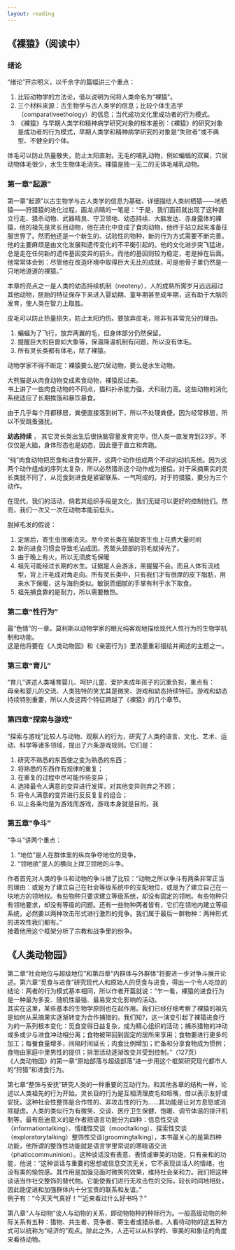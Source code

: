 ```yaml
---
layout: reading
---
```



## 《裸猿》（阅读中）
### 绪论
“绪论”开宗明义，以千余字的篇幅讲三个重点：
1. 比较动物学的方法论，借以说明为何将人类命名为“裸猿”。
2. 三个材料来源：古生物学与古人类学的信息；比较个体生态学（comparativeethology）的信息；当代成功文化里成功者的行为模式。
3. 《裸猿》与早期人类学和精神病学研究对象的根本差别：《裸猿》的研究对象是成功者的行为模式，早期人类学和精神病学研究的对象是“失败者”或不典型、不健全的个体。  


体毛可以防止热量散失，防止太阳直射。无毛的哺乳动物，例如蝙蝠的双翼，穴居动物体毛很少，水生生物体毛消失。裸猿是独一无二的无体毛哺乳动物。  


### 第一章“起源”
第一章“起源”以古生物学与古人类学的信息为基础，详细描绘人类树栖猿——地栖猿——狩猎猿的进化过程，画龙点睛的一笔是：“于是，我们面前就出现了这种直立行走、猎杀动物、武器精良、守卫领地、幼态持续、大脑发达、赤身露体的裸猿，他的祖先是灵长目动物，他在进化中变成了食肉动物，他终于站立起来准备征服世界了。然而他还是一个新生的、试验性的物种，新的行为方式需要不断完善。他的主要麻烦是由文化发展和遗传变化的不平衡引起的。他的文化进步突飞猛进，总是走在任何新的遗传基因变异的前头。而他的基因则较为稳定，老是掉在后面。他常常体会到：尽管他在改造环境中取得巨大无比的成就，可是他骨子里仍然是一只地地道道的裸猿。”  

本章的亮点之一是人类的幼态持续机制（neoteny），人的成熟所需岁月远远超过其他动物，胚胎的特征保存下来进入婴幼期、童年期甚至成年期，这有助于大脑的发育，使人类在智力上取胜。  

皮毛可以防止热量损失，防止太阳灼伤。要放弃皮毛，除非有非常充分的理由。  
1. 蝙蝠为了飞行，放弃两翼的毛，但身体部分仍然保留。  
2. 提醒巨大的巨兽如大象等，保温降温机制有问题，所以没有体毛。  
3. 所有灵长类都有体毛，除了裸猿。  

动物学家不得不断定：裸猿要么是穴居动物，要么是水生动物。  

大熊猫是从肉食动物变成素食动物，裸猿反过来。  
书上讲了一些肉食动物的不同点，猫科扑杀能力强，犬科耐力高。这些动物的消化系统适应了长期挨饿和暴饮暴食。  

由于几乎每个月都移居，粪便直接落到树下，所以不处理粪便。因为经常移居，所以不受跳蚤骚扰。  

**幼态持续** ， 其它灵长类出生后很快脑容量发育完毕，但人类一直发育到23岁。不仅仅是大脑，身体形态也是幼态，因此便于直立和奔跑。  

“纯”肉食动物把觅食和进食分离开，这两个动作组成两个不动的动机系统。因为这两个动作组成的序列太复杂，所以必然猎杀这个动作成为报偿。对于采摘果实的灵长类就不同了，从觅食到进食是紧密联系、一气呵成的。对于狩猎猿，要分为三个动作。

在现代，我们的活动，倘若其组织手段是文化，我们无疑可以更好的控制他们。然而，我们一次又一次在动物本能前低头。  

脱掉毛发的假说：  
1. 定居后，寄生虫很难消灭。至今灵长类在捕捉寄生虫上花费大量时间
2. 新的进食习惯会导致毛沾成团。秃鹫头颈部的羽毛就掉光了。
3. 由于晚上有火，所以无须皮毛保暖
4. 祖先可能经过长期的水生。证据是人会游泳，黑猩猩不会。而且人体有流线型，背上汗毛成对角走向。所有灵长类中，只有我们才有很厚的皮下脂肪，用来水下保暖，这与海豹类似。敏锐而细腻的手掌有利于水下取食。
5. 祖先捕食靠的是耐力，所以需要散热。




### 第二章“性行为”
最“色情”的一章。莫利斯以动物学家的眼光纯客观地描绘现代人性行为的生物学机制和功能。  
这是他将要在《人类动物园》和《亲密行为》里浓墨重彩描绘并阐述的主题之一。

### 第三章“育儿”
“育儿”讲述人类哺育婴儿、呵护儿童、爱护未成年孩子的沉重负担，重点有：  
母亲和婴儿的交流、人类独特的笑尤其是微笑、游戏和幼态持续特征。游戏和幼态持续特别重要，所以人类这两个特征跨越了《裸猿》的几个章节。


### 第四章“探索与游戏”
“探索与游戏”比较人与动物、观察人的行为，研究了人类的语言、文化、艺术、运动、科学等诸多领域，提出了六条游戏规则。它们是：  
1. 研究不熟悉的东西使之变为熟悉的东西；  
2. 将熟悉的东西作有规律的重复；  
3. 在重复的过程中尽可能作些变异；  
4. 选择最令人满意的变异进行发挥，对其他变异则弃之不顾；  
5. 将令人满意的变异进行反反复复的组合；  
6. 以上各条均是为游戏而游戏，游戏本身就是目的。我


### 第五章“争斗”
“争斗”讲两个重点：  
1. “地位”是人在群体里的纵向争夺地位的竞争，  
2. “领地欲”是人的横向上捍卫领地的斗争。  

作者首先对人类的争斗和动物的争斗做了比较：“动物之所以争斗有两条非常正当的理由：或是为了建立自己在社会等级系统中的支配地位，或是为了建立自己在一块地方的领地权。有些物种只要求建立等级系统，却没有固定的领地。有些物种只有领地要求，却没有等级的问题。还有一些物种两者皆有，它们在领地内建立等级系统，必然要以两种攻击形式进行激烈的竞争。我们属于最后一群物种：两种形式的进攻性我们都有。”  
接着他用这个框架分析了宗教和战争里的纷争。


## 《人类动物园》
第二章“社会地位与超级地位”和第四章“内群体与外群体”将要进一步对争斗展开论述。第六章“觅食与进食”研究现代人和原始人的觅食与进食，得出一个令人吃惊的结论：两者的行为模式基本相同，所以作者开篇就说：“乍一看，裸猿的进食行为是一种最为多变、随机性最强、最易受文化影响的活动。  
其实在这里，某些基本的生物学原则也在起作用。我们已经仔细考察了裸猿的祖先是如何从采摘果实逐渐转变为合作捕猎的。我们知?，这一演变引起了裸猿进食行为的一系列根本变化：觅食变得日益复杂，成为精心组织的活动；捕杀猎物的冲动或多或少与进食冲动相分离；食物被带回到固定的居所来享用；食物要进行更多的加工；每餐食量增多，间隔时间延长；肉食比例增加；贮备和分享食物成为惯例；食物由家庭中里男性的提供；排泄活动逐渐改变并受到控制。”（127页）  
《人类动物园》的第一章“原始部落与超级部落”进一步用这个框架研究现代都市人的“狩猎”和进食行为。  


第七章“整饰与安抚”研究人类的一种重要的互动行为。和其他各章的结构一样，论述以人类祖先的行为开始。灵长目的行为是互相清理皮毛和咂嘴，借以表示友好或安抚。这种社会性整饰是合作性的、非攻击性的行为……其功能是让对方息怒或消除疑虑。人类的类似行为有微笑、交谈、医疗卫生保健、饱暖、调节体温的排汗机制等。最有启迪意义的是作者把语言功能分为四种：信息性交谈（informationtalking）、情绪性交谈（moodtalking）、探索性交谈（exploratorytalking）整饰性交谈(groomingtalking），本书最关心的是第四种功能，他所谓的整饰性功能就是语言学里常说的寒暄语交流（phaticcommuninion）。这种谈话没有表意、表情或审美的功能，只有亲和的功能，他说：“这种谈话与重要的思想或信息交流无关，它不表现谈话人的情绪，也没有美的愉悦感。其作用是加强见面时微笑的效果，维持社会亲和力。我们把这种谈话当作社交整饰的替代物。它能使我们进行无攻击性的交际，较长时间地相处，因此能促进和加强群体内十分宝贵的联系和友谊。”  
例子有：“今天天气真好！”“近来看过什么好书吗？”  


第八章“人与动物”谈人与动物的关系，即动物物种的种际行为。一般高级动物的种际关系有五种：猎物、共生者、竞争者、寄生者或猎杀者。人看待动物的这五种方式可以统称为“经济的”观点。除此之外，人还可以从科学的、审美的和象征的角度来看待动物。
